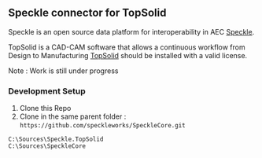 
## Speckle connector for TopSolid

Speckle is an open source data platform for interoperability in AEC [Speckle](https://speckle.systems/).

TopSolid is a CAD-CAM software that allows a continuous workflow from Design to Manufacturing [TopSolid](https://www.topsolid.fr/)
should be installed with a valid license.

Note : Work is still under progress

### Development Setup

1. Clone this Repo
2. Clone in the same parent folder : `https://github.com/speckleworks/SpeckleCore.git`
```
C:\Sources\Speckle.TopSolid
C:\Sources\SpeckleCore
```

